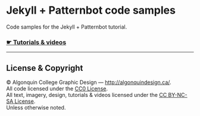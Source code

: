 # Jekyll + Patternbot code samples

Code samples for the Jekyll + Patternbot tutorial.

### [☛ Tutorials & videos](http://learn-the-web.algonquindesign.ca/topics/pattern-libraries/)

---

## License & Copyright

© Algonquin College Graphic Design — <http://algonquindesign.ca/>.<br>
All code licensed under the [CC0 License](https://creativecommons.org/publicdomain/zero/1.0/).<br>
All text, imagery, design, tutorials & videos licensed under the [CC BY-NC-SA License](http://creativecommons.org/licenses/by-nc-sa/4.0/).<br>
Unless otherwise noted.
